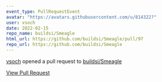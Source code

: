 ```yaml
---
event_type: PullRequestEvent
avatar: "https://avatars.githubusercontent.com/u/814322?"
user: vsoch
date: 2022-02-15
repo_name: buildsi/Smeagle
html_url: https://github.com/buildsi/Smeagle/pull/97
repo_url: https://github.com/buildsi/Smeagle
---
```


<a href='https://github.com/vsoch' target='_blank'>vsoch</a> opened a pull request to <a href='https://github.com/buildsi/Smeagle' target='_blank'>buildsi/Smeagle</a>

<a href='https://github.com/buildsi/Smeagle/pull/97' target='_blank'>View Pull Request</a>